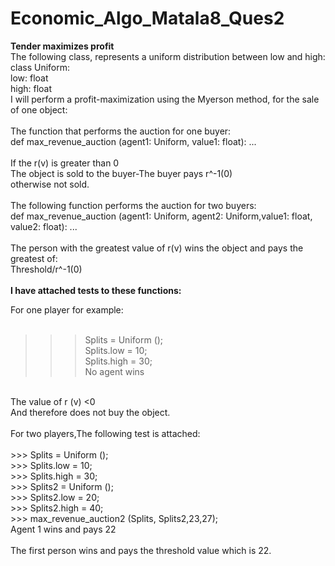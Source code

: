# Economic_Algo_Matala8_Ques2

**Tender maximizes profit** <br />
The following class, represents a uniform distribution between low and high:<br />
class Uniform: <br />
low: float <br />
high: float <br />
I will perform a profit-maximization using the Myerson method, for the sale of one object: <br />
<br />
The function that performs the auction for one buyer:<br />
def max_revenue_auction (agent1: Uniform, value1: float): ...<br />
<br />
If the r(v) is greater than 0<br />
The object is sold to the buyer-The buyer pays r^-1(0)<br />
otherwise not sold.<br />
<br />
The following function performs the auction for two buyers:<br />
def max_revenue_auction (agent1: Uniform, agent2: Uniform,value1: float, value2: float): ...<br />
<br />
The person with the greatest value of r(v) wins the object and pays the greatest of:<br />
Threshold/r^-1(0)<br />
<br />
**I have attached tests to these functions:**<br />

For one player for example:<br />
<br />
 >>> Splits = Uniform ();<br />
 >>> Splits.low = 10;<br />
 >>> Splits.high = 30;<br />
  No agent wins <br />
<br />
The value of r (v) <0<br />
And therefore does not buy the object.<br />
<br />
For two players,The following test is attached:<br />
<br />
 >>> Splits = Uniform ();<br />
 >>> Splits.low = 10;<br />
 >>> Splits.high = 30;<br />
 >>> Splits2 = Uniform ();<br />
 >>> Splits2.low = 20;<br />
 >>> Splits2.high = 40;<br />
 >>> max_revenue_auction2 (Splits, Splits2,23,27);<br />
    Agent 1 wins and pays 22<br />
<br />
The first person wins and pays the threshold value which is 22.<br />
<br />
